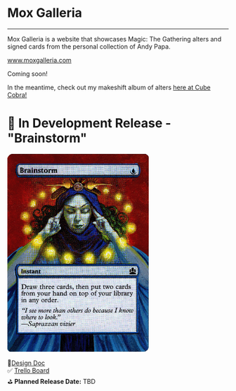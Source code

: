 # Mox Galleria
---
Mox Galleria is a website that showcases Magic: The Gathering alters and signed cards from the personal collection of Andy Papa.

www.moxgalleria.com 

Coming soon!

In the meantime, check out my makeshift album of alters [here at Cube Cobra!](https://cubecobra.com/cube/list/a2870aef-cdba-4d66-823f-24923fcfe89b)

# 🚧 In Development Release - "Brainstorm"
<img src="./docs/design/img/Brainstorm.png" alt="Brainstorm Alter" height="450"/></br>

📜[Design Doc](./docs/design/designdoc.md)  
✅ [Trello Board](https://trello.com/b/fiEvzPqV/mox-galleria)  
⛳ **Planned Release Date:** TBD


